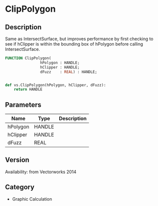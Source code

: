 # ClipPolygon

## Description
Same as IntersectSurface, but improves performance by first checking to see if hClipper is within the bounding box of hPolygon before calling IntersectSurface.

```pascal
FUNCTION ClipPolygon(
				hPolygon : HANDLE;
				hClipper : HANDLE;
				dFuzz    : REAL) : HANDLE;
```

```python

def vs.ClipPolygon(hPolygon, hClipper, dFuzz):
    return HANDLE
```

## Parameters
|Name|Type|Description|
|---|---|---|
|hPolygon|HANDLE||
|hClipper|HANDLE||
|dFuzz|REAL||

## Version
Availability: from Vectorworks 2014
## Category
* Graphic Calculation


